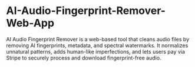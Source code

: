 # AI-Audio-Fingerprint-Remover-Web-App
AI Audio Fingerprint Remover is a web-based tool that cleans audio files by removing AI fingerprints, metadata, and spectral watermarks. It normalizes unnatural patterns, adds human-like imperfections, and lets users pay via Stripe to securely process and download fingerprint-free audio.

